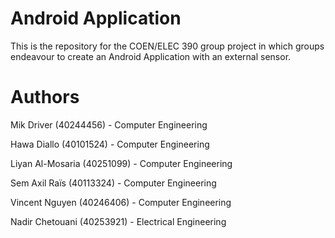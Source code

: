 # Android Application
This is the repository for the COEN/ELEC 390 group project in which groups endeavour to create an Android Application with an external sensor.

# Authors
Mik Driver (40244456) - Computer Engineering

Hawa Diallo (40101524) - Computer Engineering

Liyan Al-Mosaria (40251099) - Computer Engineering

Sem Axil Raïs (40113324) - Computer Engineering

Vincent Nguyen  (40246406) - Computer Engineering

Nadir Chetouani (40253921) - Electrical Engineering

